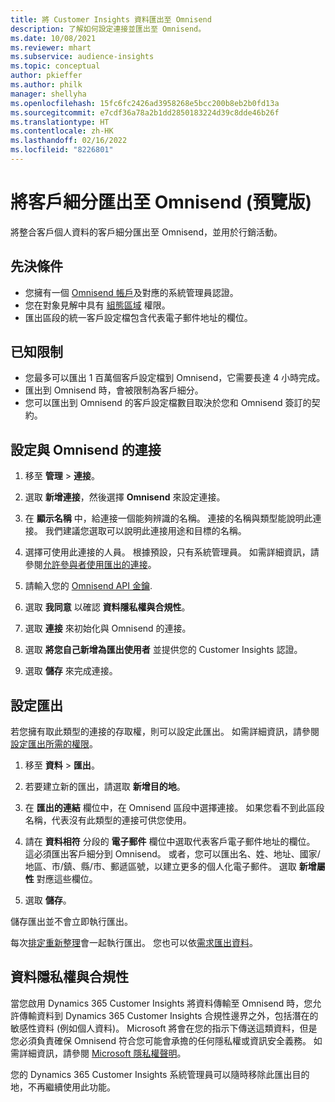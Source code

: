 ```yaml
---
title: 將 Customer Insights 資料匯出至 Omnisend
description: 了解如何設定連接並匯出至 Omnisend。
ms.date: 10/08/2021
ms.reviewer: mhart
ms.subservice: audience-insights
ms.topic: conceptual
author: pkieffer
ms.author: philk
manager: shellyha
ms.openlocfilehash: 15fc6fc2426ad3958268e5bcc200b8eb2b0fd13a
ms.sourcegitcommit: e7cdf36a78a2b1dd2850183224d39c8dde46b26f
ms.translationtype: HT
ms.contentlocale: zh-HK
ms.lasthandoff: 02/16/2022
ms.locfileid: "8226801"
---
```

# <a name="export-segments-to-omnisend-preview"></a>將客戶細分匯出至 Omnisend (預覽版)

將整合客戶個人資料的客戶細分匯出至 Omnisend，並用於行銷活動。

## <a name="prerequisites"></a>先決條件

-   您擁有一個 [Omnisend 帳戶](https://www.omnisend.com/)及對應的系統管理員認證。
-   您在對象見解中具有 [組態區域](segments.md) 權限。
-   匯出區段的統一客戶設定檔包含代表電子郵件地址的欄位。

## <a name="known-limitations"></a>已知限制

- 您最多可以匯出 1 百萬個客戶設定檔到 Omnisend，它需要長達 4 小時完成。
- 匯出到 Omnisend 時，會被限制為客戶細分。
- 您可以匯出到 Omnisend 的客戶設定檔數目取決於您和 Omnisend 簽訂的契約。

## <a name="set-up-connection-to-omnisend"></a>設定與 Omnisend 的連接

1. 移至 **管理** > **連接**。

1. 選取 **新增連接**，然後選擇 **Omnisend** 來設定連接。

1. 在 **顯示名稱** 中，給連接一個能夠辨識的名稱。 連接的名稱與類型能說明此連接。 我們建議您選取可以說明此連接用途和目標的名稱。

1. 選擇可使用此連接的人員。 根據預設，只有系統管理員。 如需詳細資訊，請參閱[允許參與者使用匯出的連接](connections.md#allow-contributors-to-use-a-connection-for-exports)。

1. 請輸入您的 [Omnisend API 金鑰](https://support.omnisend.com/en/articles/1061890-generating-api-key).

1. 選取 **我同意** 以確認 **資料隱私權與合規性**。

1. 選取 **連接** 來初始化與 Omnisend 的連接。

1. 選取 **將您自己新增為匯出使用者** 並提供您的 Customer Insights 認證。

1. 選取 **儲存** 來完成連接。

## <a name="configure-an-export"></a>設定匯出

若您擁有取此類型的連接的存取權，則可以設定此匯出。 如需詳細資訊，請參閱[設定匯出所需的權限](export-destinations.md#set-up-a-new-export)。

1. 移至 **資料** > **匯出**。

1. 若要建立新的匯出，請選取 **新增目的地**。

1. 在 **匯出的連結** 欄位中，在 Omnisend 區段中選擇連接。 如果您看不到此區段名稱，代表沒有此類型的連接可供您使用。

1. 請在 **資料相符** 分段的 **電子郵件** 欄位中選取代表客戶電子郵件地址的欄位。 這必須匯出客戶細分到 Omnisend。 或者，您可以匯出名、姓、地址、國家/地區、市/鎮、縣/市、郵遞區號，以建立更多的個人化電子郵件。 選取 **新增屬性** 對應這些欄位。

1. 選取 **儲存**。

儲存匯出並不會立即執行匯出。

每次[排定重新整理](system.md#schedule-tab)會一起執行匯出。 您也可以依[需求匯出資料](export-destinations.md#run-exports-on-demand)。 


## <a name="data-privacy-and-compliance"></a>資料隱私權與合規性

當您啟用 Dynamics 365 Customer Insights 將資料傳輸至 Omnisend 時，您允許傳輸資料到 Dynamics 365 Customer Insights 合規性邊界之外，包括潛在的敏感性資料 (例如個人資料)。 Microsoft 將會在您的指示下傳送這類資料，但是您必須負責確保 Omnisend 符合您可能會承擔的任何隱私權或資訊安全義務。 如需詳細資訊，請參閱 [Microsoft 隱私權聲明](https://go.microsoft.com/fwlink/?linkid=396732)。

您的 Dynamics 365 Customer Insights 系統管理員可以隨時移除此匯出目的地，不再繼續使用此功能。
